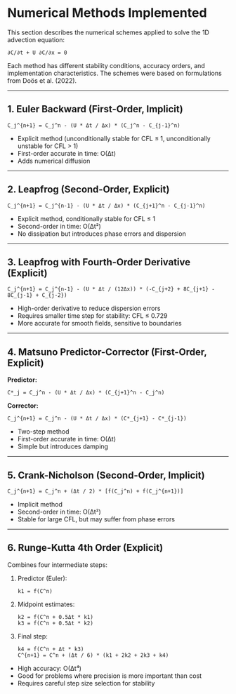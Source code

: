 # Numerical Methods Implemented

This section describes the numerical schemes applied to solve the 1D advection equation:

    ∂C/∂t + U ∂C/∂x = 0

Each method has different stability conditions, accuracy orders, and implementation characteristics. The schemes were based on formulations from Doös et al. (2022).

---

## 1. Euler Backward (First-Order, Implicit)

    C_j^{n+1} = C_j^n - (U * Δt / Δx) * (C_j^n - C_{j-1}^n)

- Explicit method (unconditionally stable for CFL ≤ 1, unconditionally unstable for CFL > 1)
- First-order accurate in time: O(Δt)
- Adds numerical diffusion

---

## 2. Leapfrog (Second-Order, Explicit)

    C_j^{n+1} = C_j^{n-1} - (U * Δt / Δx) * (C_{j+1}^n - C_{j-1}^n)

- Explicit method, conditionally stable for CFL ≤ 1
- Second-order in time: O(Δt²)
- No dissipation but introduces phase errors and dispersion

---

## 3. Leapfrog with Fourth-Order Derivative (Explicit)

    C_j^{n+1} = C_j^{n-1} - (U * Δt / (12Δx)) * (-C_{j+2} + 8C_{j+1} - 8C_{j-1} + C_{j-2})

- High-order derivative to reduce dispersion errors
- Requires smaller time step for stability: CFL ≤ 0.729
- More accurate for smooth fields, sensitive to boundaries

---

## 4. Matsuno Predictor-Corrector (First-Order, Explicit)

**Predictor:**

    C*_j = C_j^n - (U * Δt / Δx) * (C_{j+1}^n - C_j^n)

**Corrector:**

    C_j^{n+1} = C_j^n - (U * Δt / Δx) * (C*_{j+1} - C*_{j-1})

- Two-step method
- First-order accurate in time: O(Δt)
- Simple but introduces damping

---

## 5. Crank-Nicholson (Second-Order, Implicit)

    C_j^{n+1} = C_j^n + (Δt / 2) * [f(C_j^n) + f(C_j^{n+1})]

- Implicit method
- Second-order in time: O(Δt²)
- Stable for large CFL, but may suffer from phase errors

---

## 6. Runge-Kutta 4th Order (Explicit)

Combines four intermediate steps:

1. Predictor (Euler):

       k1 = f(C^n)

2. Midpoint estimates:

       k2 = f(C^n + 0.5Δt * k1)
       k3 = f(C^n + 0.5Δt * k2)

3. Final step:

       k4 = f(C^n + Δt * k3)
       C^{n+1} = C^n + (Δt / 6) * (k1 + 2k2 + 2k3 + k4)

- High accuracy: O(Δt⁴)
- Good for problems where precision is more important than cost
- Requires careful step size selection for stability


